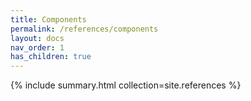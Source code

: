 ```yaml
---
title: Components
permalink: /references/components
layout: docs
nav_order: 1
has_children: true
---
```


{% include summary.html collection=site.references %}

